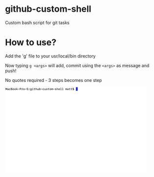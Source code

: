 # github-custom-shell
Custom bash script for git tasks

# How to use?
Add the 'g' file to your usr/local/bin directory

Now typing `g <args>` will add, commit using the `<args>` as message and push!

No quotes required - 3 steps becomes one step

![Example 1](media/ex.gif)
